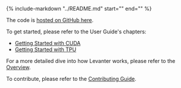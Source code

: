 {%
   include-markdown "../README.md"
   start="<!--levanter-intro-start-->"
   end="<!--levanter-intro-end-->"
%}

The code is [hosted on GitHub here](https://github.com/stanford-crfm/levanter/).

To get started, please refer to the User Guide's chapters:

- [Getting Started with CUDA](Getting-Started-CUDA.md)
- [Getting Started with TPU](Getting-Started-TPU-VM.md)

For a more detailed dive into how Levanter works, please refer to the [Overview](Overview.md).

To contribute, please refer to the [Contributing Guide](CONTRIBUTING.md).

